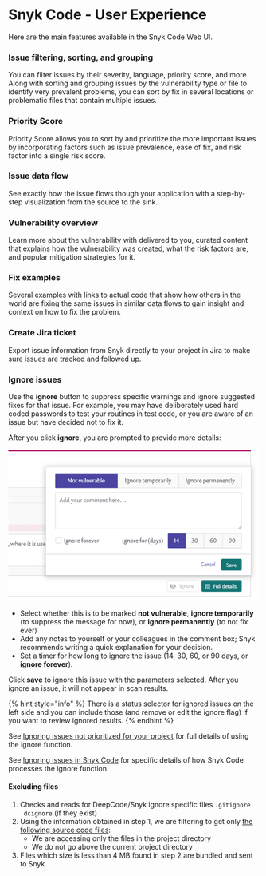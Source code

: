 # Snyk Code - User Experience

Here are the main features available in the Snyk Code Web UI.

### Issue filtering, sorting, and grouping

You can filter issues by their severity, language, priority score, and more. Along with sorting and grouping issues by the vulnerability type or file to identify very prevalent problems, you can sort by fix in several locations or problematic files that contain multiple issues.

### Priority Score

Priority Score allows you to sort by and prioritize the more important issues by incorporating factors such as issue prevalence, ease of fix, and risk factor into a single risk score.

### Issue data flow

See exactly how the issue flows though your application with a step-by-step visualization from the source to the sink.

### Vulnerability overview

Learn more about the vulnerability with delivered to you, curated content that explains how the vulnerability was created, what the risk factors are, and popular mitigation strategies for it.

### Fix examples

Several examples with links to actual code that show how others in the world are fixing the same issues in similar data flows to gain insight and context on how to fix the problem.

### Create Jira ticket

Export issue information from Snyk directly to your project in Jira to make sure issues are tracked and followed up.

### Ignore issues

Use the **ignore** button to suppress specific warnings and ignore suggested fixes for that issue. For example, you may have deliberately used hard coded passwords to test your routines in test code, or you are aware of an issue but have decided not to fix it.

After you click **ignore**, you are prompted to provide more details:

![](../../../../../.gitbook/assets/snykcode-ignore-pic2.png)

* Select whether this is to be marked **not vulnerable**, **ignore temporarily** (to suppress the message for now), or **ignore permanently** (to not fix ever)
* Add any notes to yourself or your colleagues in the comment box; Snyk recommends writing a quick explanation for your decision.
* Set a timer for how long to ignore the issue (14, 30, 60, or 90 days, or **ignore forever**).

Click **save** to ignore this issue with the parameters selected. After you ignore an issue, it will not appear in scan results.

{% hint style="info" %}
There is a status selector for ignored issues on the left side and you can include those (and remove or edit the ignore flag) if you want to review ignored results.
{% endhint %}

See [Ignoring issues not prioritized for your project](https://docs.snyk.io/fixing-and-prioritizing-issues/issue-management/ignore-issues) for full details of using the ignore function.

See [Ignoring issues in Snyk Code](https://docs.snyk.io/fixing-and-prioritizing-issues/issue-management/ignore-issues#Ignore-Snyk-Code) for specific details of how Snyk Code processes the ignore function.

#### Excluding files

1. Checks and reads for DeepCode/Snyk ignore specific files `.gitignore` `.dcignore` (if they exist)
2. Using the information obtained in step 1, we are filtering to get only [the following source code files](../../snyk-code-language-and-framework-support.md#supported-extensions):
   * We are accessing only the files in the project directory
   * We do not go above the current project directory
3. Files which size is less than 4 MB found in step 2 are bundled and sent to Snyk
